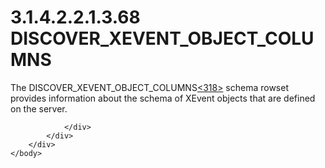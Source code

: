 <html dir="LTR" xmlns:mshelp="http://msdn.microsoft.com/mshelp" xmlns:ddue="http://ddue.schemas.microsoft.com/authoring/2003/5" xmlns:xlink="http://www.w3.org/1999/xlink" xmlns:tool="http://www.microsoft.com/tooltip">
    <head>
        <meta http-equiv="Content-Type" content="text/html; CHARSET=utf-8"></meta>
        <meta name="save" content="history"></meta>
        <title>3.1.4.2.2.1.3.68 DISCOVER_XEVENT_OBJECT_COLUMNS</title>
        <xml>
            <mshelp:toctitle title="3.1.4.2.2.1.3.68 DISCOVER_XEVENT_OBJECT_COLUMNS"></mshelp:toctitle>
            <mshelp:rltitle title="[MS-SSAS]: DISCOVER_XEVENT_OBJECT_COLUMNS"></mshelp:rltitle>
            <mshelp:keyword index="A" term="a8b05878-cad4-43d8-ab54-3f0ff6d46e62"></mshelp:keyword>
            <mshelp:attr name="DCSext.ContentType" value="open specification"></mshelp:attr>
            <mshelp:attr name="AssetID" value="a8b05878-cad4-43d8-ab54-3f0ff6d46e62"></mshelp:attr>
            <mshelp:attr name="TopicType" value="kbRef"></mshelp:attr>
            <mshelp:attr name="DCSext.Title" value="[MS-SSAS]: DISCOVER_XEVENT_OBJECT_COLUMNS" />
        </xml>
    </head>
    <body>
        <div id="header">
            <h1 class="heading">3.1.4.2.2.1.3.68 DISCOVER_XEVENT_OBJECT_COLUMNS</h1>
        </div>
        <div id="mainSection">
            <div id="mainBody">
                <div id="allHistory" class="saveHistory"></div>
                <div id="sectionSection0" class="section" name="collapseableSection">
                    

<p>The DISCOVER_XEVENT_OBJECT_COLUMNS<a id="Appendix_A_Target_318"></a><a href="b9ac4859-2662-44ca-b131-9addd8b953dc.html#Appendix_A_318" aria-label="Product behavior note 318">&lt;318&gt;</a> schema rowset provides
information about the schema of XEvent objects that are defined on the server.</p>


                </div>
            </div>
        </div>
    </body>
</html>